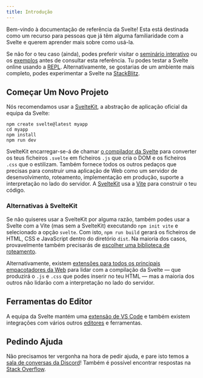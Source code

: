 ```yaml
---
title: Introdução
---
```


Bem-vindo à documentação de referência da Svelte! Esta está destinada como um recurso para pessoas que já têm alguma familiaridade com a Svelte e querem aprender mais sobre como usá-la.

Se não for o teu caso (ainda), podes preferir visitar o [seminário interativo](https://learn.svelte.dev) ou os [exemplos](/examples) antes de consultar esta referência. Tu podes testar a Svelte online usando a [REPL](/repl). Alternativamente, se gostarias de um ambiente mais completo, podes experimentar a Svelte na [StackBlitz](https://sveltekit.new).

## Começar Um Novo Projeto

Nós recomendamos usar a [SvelteKit](https://kit.svelte.dev/), a abstração de aplicação oficial da equipa da Svelte:

```
npm create svelte@latest myapp
cd myapp
npm install
npm run dev
```

SvelteKit encarregar-se-á de chamar [o compilador da Svelte](https://www.npmjs.com/package/svelte) para converter os teus ficheiros `.svelte` em ficheiros `.js` que cria o DOM e os ficheiros `.css` que o estilizam. Também fornece todos os outros pedaços que precisas para construir uma aplicação de Web como um servidor de desenvolvimento, roteamento, implementação em produção, suporte a interpretação no lado do servidor. A [SvelteKit](https://kit.svelte.dev/) usa a [Vite](https://pt.vitejs.dev/) para construir o teu código.

### Alternativas à SvelteKit

Se não quiseres usar a SvelteKit por alguma razão, também podes usar a Svelte com a Vite (mas sem a SvelteKit) executando `npm init vite` e selecionado a opção `svelte`. Com isto, `npm run build` gerará os ficheiros de HTML, CSS e JavaScript dentro do diretório `dist`. Na maioria dos casos, provavelmente também precisarás de [escolher uma biblioteca de roteamento](/faq#is-there-a-router).

Alternativamente, existem [extensões para todos os principais empacotadores da Web](https://sveltesociety.dev/tools#bundling) para lidar com a compilação da Svelte — que produzirá o `.js` e `.css` que podes inserir no teu HTML — mas a maioria dos outros não lidarão com a interpretação no lado do servidor.

## Ferramentas do Editor

A equipa da Svelte mantém uma [extensão de VS Code](https://marketplace.visualstudio.com/items?itemName=svelte.svelte-vscode) e também existem integrações com vários outros [editores](https://sveltesociety.dev/tools#editor-support) e ferramentas.

## Pedindo Ajuda

Não precisamos ter vergonha na hora de pedir ajuda, e pare isto temos a [sala de conversas da Discord](https://svelte.dev/chat)! Também é possível encontrar respostas na [Stack Overflow](https://stackoverflow.com/questions/tagged/svelte).
